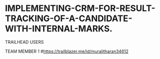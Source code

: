 # IMPLEMENTING-CRM-FOR-RESULT-TRACKING-OF-A-CANDIDATE-WITH-INTERNAL-MARKS.

TRAILHEAD USERS

TEAM MEMBER 1 #https://trailblazer.me/id/muralitharan34612
